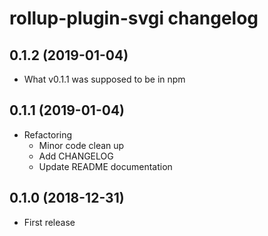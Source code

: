 # rollup-plugin-svgi changelog

## 0.1.2 (2019-01-04)

- What v0.1.1 was supposed to be in npm

## 0.1.1 (2019-01-04)

- Refactoring
	- Minor code clean up
	- Add CHANGELOG
	- Update README documentation

## 0.1.0 (2018-12-31)

- First release